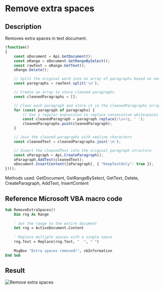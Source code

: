 # Remove extra spaces

## Description

Removes extra spaces in text document.

<!-- This code snippet is shown in the screenshot. -->

<!-- eslint-skip -->

```ts
(function()
{
    const oDocument = Api.GetDocument();
    const oRange = oDocument.GetRangeBySelect();
    const rawText = oRange.GetText();
    oRange.Delete();

    // Split the original word into an array of paragraphs based on newline characters
    const paragraphs = rawText.split('\n');

    // Create an array to store cleaned paragraphs
    const cleanedParagraphs = [];

    // Clean each paragraph and store it in the cleanedParagraphs array
    for (const paragraph of paragraphs) {
        // Use a regular expression to replace consecutive whitespaces with a single space
        const cleanedParagraph = paragraph.replace(/\s+/g, ' ');
        cleanedParagraphs.push(cleanedParagraph);
    }

    // Join the cleaned paragraphs with newline characters
    const cleanedText = cleanedParagraphs.join('\n');

    // Insert the cleanedText into the original paragraph structure
    const oParagraph = Api.CreateParagraph();
    oParagraph.AddText(cleanedText);
    oDocument.InsertContent([oParagraph], { "KeepTextOnly": true });
})();
```

Methods used: GetDocument, GetRangeBySelect, GetText, Delete, CreateParagraph, AddText, InsertContent

## Reference Microsoft VBA macro code

<!-- code generated with AI -->

```vb
Sub RemoveExtraSpaces()
    Dim rng As Range
    
    ' Set the range to the entire document
    Set rng = ActiveDocument.Content
    
    ' Replace multiple spaces with a single space
    rng.Text = Replace(rng.Text, "  ", " ")
    
    MsgBox "Extra spaces removed!", vbInformation
End Sub
```

## Result

<!-- imgpath -->

![Remove extra spaces](/assets/images/plugins/remove-extra-spaces.png)
